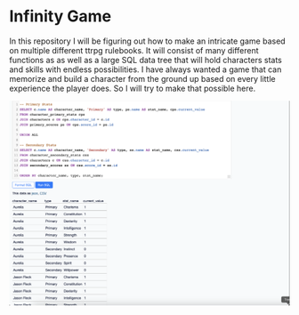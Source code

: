 # Infinity Game

In this repository I will be figuring out how to make an intricate game based on multiple different ttrpg rulebooks. It will consist of many different functions as as well as a large SQL data tree that will hold characters stats and skills with endless possibilities. I have always wanted a game that can memorize and build a character from the ground up based on every little experience the player does. So I will try to make that possible here. 

![Character Stats](images/character_stats.png)